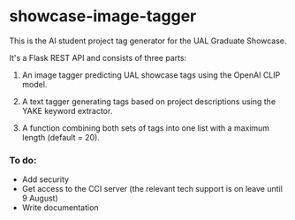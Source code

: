 # showcase-image-tagger
 
 This is the AI student project tag generator for the UAL Graduate Showcase. 

 It's a Flask REST API and consists of three parts:

 1. An image tagger predicting UAL showcase tags using the OpenAI CLIP model.

 2. A text tagger generating tags based on project descriptions using the YAKE keyword extractor. 

 3. A function combining both sets of tags into one list with a maximum length (default = 20). 

### To do:
- Add security 
- Get access to the CCI server (the relevant tech support is on leave until 9 August)
- Write documentation

